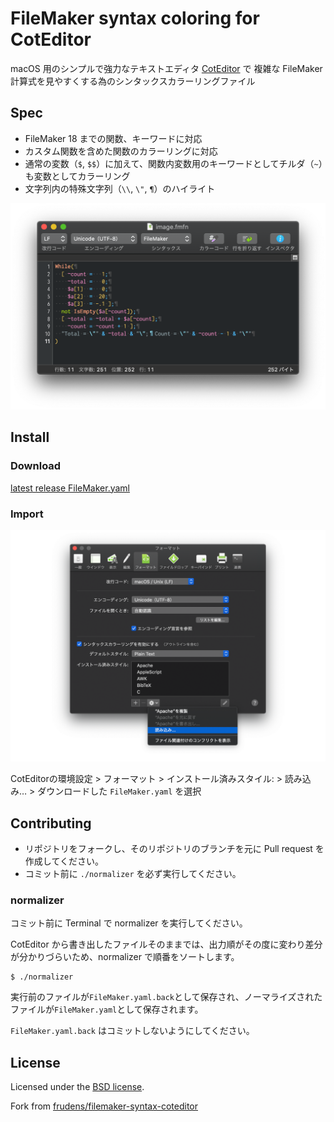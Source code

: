 FileMaker syntax coloring for CotEditor
================

macOS 用のシンプルで強力なテキストエディタ [CotEditor](https://coteditor.com/) で 複雑な FileMaker 計算式を見やすくする為のシンタックスカラーリングファイル

## Spec

* FileMaker 18 までの関数、キーワードに対応
* カスタム関数を含めた関数のカラーリングに対応
* 通常の変数（`$`, `$$`）に加えて、関数内変数用のキーワードとしてチルダ（`~`）も変数としてカラーリング
* 文字列内の特殊文字列（`\\`, `\"`, `¶`）のハイライト

![filemaker-syntax-coteditor](image.png)

## Install

### Download

[latest release FileMaker.yaml](https://github.com/hazi/filemaker-syntax-coteditor/releases/latest/download/FileMaker.yaml)

### Import

![Import](import.png)

CotEditorの環境設定 > フォーマット > インストール済みスタイル: > 読み込み… > ダウンロードした `FileMaker.yaml` を選択

## Contributing

* リポジトリをフォークし、そのリポジトリのブランチを元に Pull request を作成してください。
* コミット前に `./normalizer` を必ず実行してください。

### normalizer

コミット前に Terminal で normalizer を実行してください。

CotEditor から書き出したファイルそのままでは、出力順がその度に変わり差分が分かりづらいため、normalizer で順番をソートします。

```
$ ./normalizer
```

実行前のファイルが`FileMaker.yaml.back`として保存され、ノーマライズされたファイルが`FileMaker.yaml`として保存されます。

`FileMaker.yaml.back` はコミットしないようにしてください。

## License

Licensed under the [BSD license](./LICENSE).

Fork from [frudens/filemaker-syntax-coteditor](https://github.com/frudens/filemaker-syntax-coteditor)

